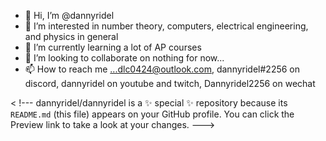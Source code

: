 - 👋 Hi, I’m @dannyridel
- 👀 I’m interested in number theory, computers, electrical engineering, and physics in general
- 🌱 I’m currently learning a lot of AP courses
- 💞️ I’m looking to collaborate on nothing for now...
- 📫 How to reach me ...dlc0424@outlook.com, dannyridel#2256 on discord, dannyridel on youtube and twitch, Dannyridel2256 on wechat

< !---
dannyridel/dannyridel is a ✨ special ✨ repository because its `README.md` (this file) appears on your GitHub profile.
You can click the Preview link to take a look at your changes.
--->

